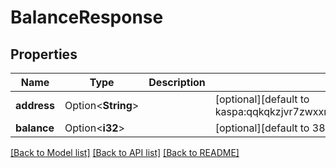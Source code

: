 # BalanceResponse

## Properties

| Name        | Type               | Description | Notes                                                                                      |
| ----------- | ------------------ | ----------- | ------------------------------------------------------------------------------------------ |
| **address** | Option<**String**> |             | [optional][default to kaspa:qqkqkzjvr7zwxxmjxjkmxxdwju9kjs6e9u82uh59z07vgaks6gg62v8707g73] |
| **balance** | Option<**i32**>    |             | [optional][default to 38240000000]                                                         |

[[Back to Model list]](../README.md#documentation-for-models) [[Back to API list]](../README.md#documentation-for-api-endpoints) [[Back to README]](../README.md)
